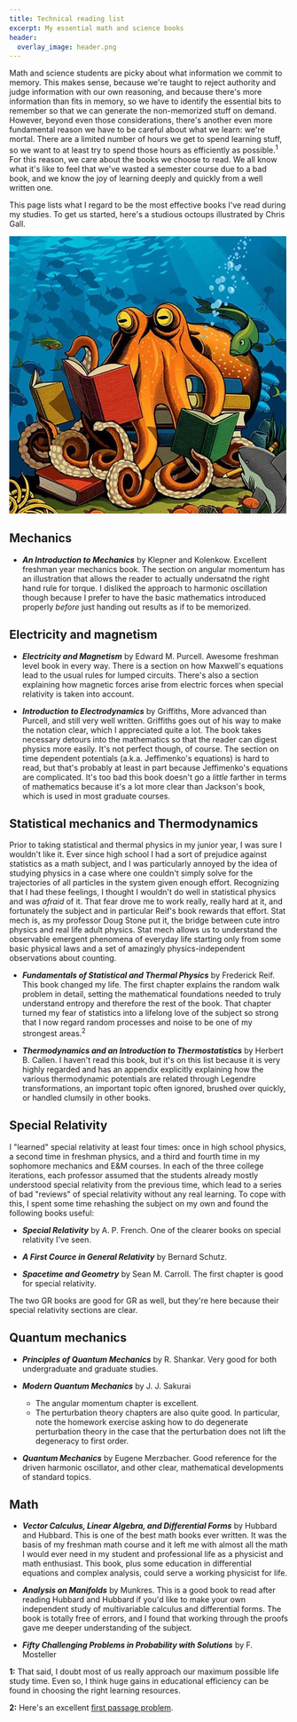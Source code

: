 ```yaml
---
title: Technical reading list
excerpt: My essential math and science books
header:
  overlay_image: header.png
---
```


Math and science students are picky about what information we commit to memory.
This makes sense, because we're taught to reject authority and judge information with our own reasoning, and because there's more information than fits in memory, so we have to identify the essential bits to remember so that we can generate the non-memorized stuff on demand.
However, beyond even those considerations, there's another even more fundamental reason we have to be careful about what we learn: we're mortal.
There are a limited number of hours we get to spend learning stuff, so we want to at least try to spend those hours as efficiently as possible.<sup>1</sup>
For this reason, we care about the books we choose to read.
We all know what it's like to feel that we've wasted a semester course due to a bad book, and we know the joy of learning deeply and quickly from a well written one.

This page lists what I regard to be the most effective books I've read during my studies.
To get us started, here's a studious octoups illustrated by Chris Gall.

![octo](/images/reading_octo_original.jpg)


## Mechanics

* ***An Introduction to Mechanics*** by Klepner and Kolenkow.
Excellent freshman year mechanics book.
The section on angular momentum has an illustration that allows the reader to actually undersatnd the right hand rule for torque.
I disliked the approach to harmonic oscillation though because I prefer to have the basic mathematics introduced properly *before* just handing out results as if to be memorized.

## Electricity and magnetism

* ***Electricity and Magnetism*** by Edward M. Purcell.
Awesome freshman level book in every way.
There is a section on how Maxwell's equations lead to the usual rules for lumped circuits.
There's also a section explaining how magnetic forces arise from electric forces when special relativity is taken into account.

* ***Introduction to Electrodynamics*** by Griffiths,
More advanced than Purcell, and still very well written.
Griffiths goes out of his way to make the notation clear, which I appreciated quite a lot.
The book takes necessary detours into the mathematics so that the reader can digest physics more easily.
It's not perfect though, of course.
The section on time dependent potentials (a.k.a. Jeffimenko's equations) is hard to read, but that's probably at least in part because Jeffimenko's equations are complicated.
It's too bad this book doesn't go a *little* farther in terms of mathematics because it's a lot more clear than Jackson's book, which is used in most graduate courses.

## Statistical mechanics and Thermodynamics

Prior to taking statistical and thermal physics in my junior year, I was sure I wouldn't like it.
Ever since high school I had a sort of prejudice against statistics as a math subject, and I was particularly annoyed by the idea of studying physics in a case where one couldn't simply solve for the trajectories of all particles in the system given enough effort.
Recognizing that I had these feelings, I thought I wouldn't do well in statistical physics and was *afraid* of it.
That fear drove me to work really, really hard at it, and fortunately the subject and in particular Reif's book rewards that effort.
Stat mech is, as my professor Doug Stone put it, the bridge between cute intro physics and real life adult physics.
Stat mech allows us to understand the observable emergent phenomena of everyday life starting only from some basic physical laws and a set of amazingly physics-independent observations about counting.


* ***Fundamentals of Statistical and Thermal Physics*** by Frederick Reif.
This book changed my life.
The first chapter explains the random walk problem in detail, setting the mathematical foundations needed to truly understand entropy and therefore the rest of the book.
That chapter turned my fear of statistics into a lifelong love of the subject so strong that I now regard random processes and noise to be one of my strongest areas.<sup>2</sup>

* ***Thermodynamics and an Introduction to Thermostatistics*** by Herbert B. Callen.
I haven't read this book, but it's on this list because it is very highly regarded and has an appendix explicitly explaining how the various thermodynamic potentials are related through Legendre transformations, an important topic often ignored, brushed over quickly, or handled clumsily in other books.

## Special Relativity

I "learned" special relativity at least four times: once in high school physics, a second time in freshman physics, and a third and fourth time in my sophomore mechanics and E&M courses.
In each of the three college iterations, each professor assumed that the students already mostly understood special relativity from the previous time, which lead to a series of bad "reviews" of special relativity without any real learning.
To cope with this, I spent some time rehashing the subject on my own and found the following books useful:

* ***Special Relativity*** by A. P. French.
One of the clearer books on special relativity I've seen.

* ***A First Cource in General Relativity*** by Bernard Schutz.

* ***Spacetime and Geometry*** by Sean M. Carroll. The first chapter is good for special relativity.

The two GR books are good for GR as well, but they're here because their special relativity sections are clear.

## Quantum mechanics

* ***Principles of Quantum Mechanics*** by R. Shankar. Very good for both undergraduate and graduate studies.

* ***Modern Quantum Mechanics*** by J. J. Sakurai
  * The angular momentum chapter is excellent.
  * The perturbation theory chapters are also quite good. In particular, note the homework exercise asking how to do degenerate perturbation theory in the case that the perturbation does not lift the degeneracy to first order.

* ***Quantum Mechanics*** by Eugene Merzbacher. Good reference for the driven harmonic oscillator, and other clear, mathematical developments of standard topics.

## Math

* ***Vector Calculus, Linear Algebra, and Differential Forms*** by Hubbard and Hubbard. This is one of the best math books ever written. It was the basis of my freshman math course and it left me with almost all the math I would ever need in my student and professional life as a physicist and math enthusiast. This book, plus some education in differential equations and complex analysis, could serve a working physicist for life.

* ***Analysis on Manifolds*** by Munkres. This is a good book to read after reading Hubbard and Hubbard if you'd like to make your own independent study of multivariable calculus and differential forms. The book is totally free of errors, and I found that working through the proofs gave me deeper understanding of the subject.

* ***Fifty Challenging Problems in Probability with Solutions*** by F. Mosteller

**1:** That said, I doubt most of us really approach our maximum possible life study time.
Even so, I think huge gains in educational efficiency can be found in choosing the right learning resources.

**2:** Here's an excellent [first passage problem](http://puzzling.stackexchange.com/questions/6415/does-the-drunk-man-fall-off-the-cliff-a-random-walk-problem).

